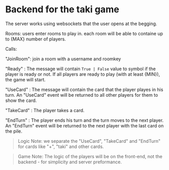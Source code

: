 # Backend for the taki game

The server works using websockets that the user opens at the begging.

Rooms: users enter rooms to play in. each room will be able to containe up to {MAX} number of players.

Calls:

"JoinRoom": join a room with a username and roomkey

"Ready" : 
The message will contain `True | False` value to symbol if the player is ready or not.
If all players are ready to play (with at least {MIN}), the game will start.

"UseCard" : 
The message will contain the card that the player playes in his turn.
An "UseCard" event will be returned to all other players for them to show the card.

"TakeCard" : 
The player takes a card.

"EndTurn" : 
The player ends his turn and the turn moves to the next player.
An "EndTurn" event will be returned to the next player with the last card on the pile.

> Logic Note: we separate the "UseCard", "TakeCard" and "EndTurn" for cards like "+", "taki" and other cards.

> Game Note: The logic of the players will be on the front-end, not the backend - for simplicity and server preformance.